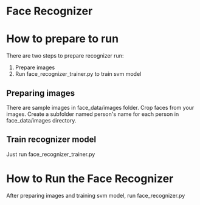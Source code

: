 # Face Recognizer

# How to prepare to run
There are two steps to prepare recognizer run:
1. Prepare images
2. Run face_recognizer_trainer.py to train svm model

## Preparing images
There are sample images in face_data/images folder.
Crop faces from your images.
Create a subfolder named person's name for each person in face_data/images directory.

## Train recognizer model
Just run face_recognizer_trainer.py

# How to Run the Face Recognizer
After preparing images and training svm model, run face_recognizer.py
